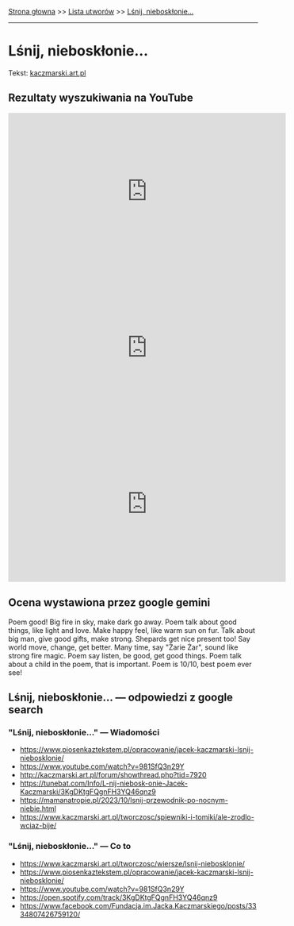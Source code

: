 [Strona głowna](../index.md) >> [Lista utworów](../list.md) >> [Lśnij, nieboskłonie…](270.md)

---

# Lśnij, nieboskłonie…

Tekst: [kaczmarski.art.pl](https://www.kaczmarski.art.pl/tworczosc/wiersze/lsnij-niebosklonie/)

## Rezultaty wyszukiwania na YouTube

<iframe width="560" height="315" src="https://www.youtube.com/embed/e4_6V-JhNCk?si=IdontcarewhotheIRSsendsImnotpayingtaxes" title="YouTube video player" frameborder="0" allow="accelerometer; autoplay; clipboard-write; encrypted-media; gyroscope; picture-in-picture; web-share" referrerpolicy="strict-origin-when-cross-origin" allowfullscreen></iframe>

<iframe width="560" height="315" src="https://www.youtube.com/embed/_rhGjoRTGXk?si=IdontcarewhotheIRSsendsImnotpayingtaxes" title="YouTube video player" frameborder="0" allow="accelerometer; autoplay; clipboard-write; encrypted-media; gyroscope; picture-in-picture; web-share" referrerpolicy="strict-origin-when-cross-origin" allowfullscreen></iframe>

<iframe width="560" height="315" src="https://www.youtube.com/embed/981SfQ3n29Y?si=IdontcarewhotheIRSsendsImnotpayingtaxes" title="YouTube video player" frameborder="0" allow="accelerometer; autoplay; clipboard-write; encrypted-media; gyroscope; picture-in-picture; web-share" referrerpolicy="strict-origin-when-cross-origin" allowfullscreen></iframe>

## Ocena wystawiona przez google gemini

Poem good! Big fire in sky, make dark go away. Poem talk about good things, like light and love. Make happy feel, like warm sun on fur. Talk about big man, give good gifts, make strong. Shepards get nice present too! Say world move, change, get better. Many time, say "Żarie Żar", sound like strong fire magic. Poem say listen, be good, get good things. Poem talk about a child in the poem, that is important. Poem is 10/10, best poem ever see!


## Lśnij, nieboskłonie… — odpowiedzi z google search

### "Lśnij, nieboskłonie…" — Wiadomości

 - <https://www.piosenkaztekstem.pl/opracowanie/jacek-kaczmarski-lsnij-niebosklonie/>
 - <https://www.youtube.com/watch?v=981SfQ3n29Y>
 - <http://kaczmarski.art.pl/forum/showthread.php?tid=7920>
 - <https://tunebat.com/Info/L-nij-niebosk-onie-Jacek-Kaczmarski/3KgDKtgFQgnFH3YQ46qnz9>
 - <https://mamanatropie.pl/2023/10/lsnij-przewodnik-po-nocnym-niebie.html>
 - <https://www.kaczmarski.art.pl/tworczosc/spiewniki-i-tomiki/ale-zrodlo-wciaz-bije/>

### "Lśnij, nieboskłonie…" — Co to

 - <https://www.kaczmarski.art.pl/tworczosc/wiersze/lsnij-niebosklonie/>
 - <https://www.piosenkaztekstem.pl/opracowanie/jacek-kaczmarski-lsnij-niebosklonie/>
 - <https://www.youtube.com/watch?v=981SfQ3n29Y>
 - <https://open.spotify.com/track/3KgDKtgFQgnFH3YQ46qnz9>
 - <https://www.facebook.com/Fundacja.im.Jacka.Kaczmarskiego/posts/3334807426759120/>

